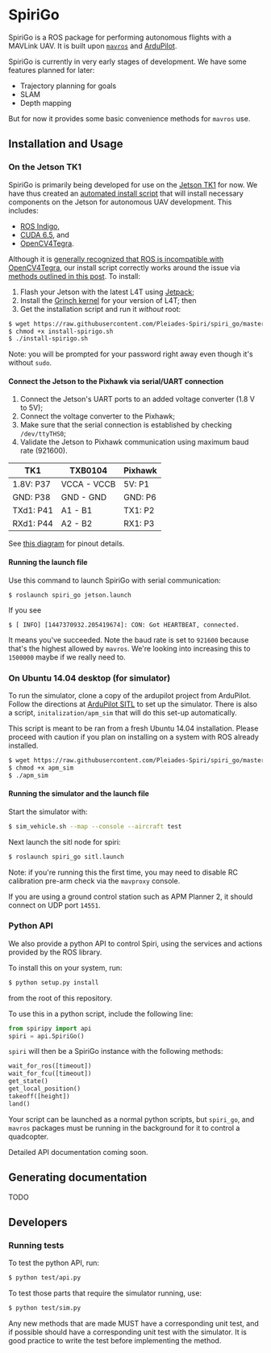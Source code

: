 # SpiriGo

SpiriGo is a ROS package for performing autonomous flights with a MAVLink UAV. It is built upon [`mavros`](http://wiki.ros.org/mavros) and [ArduPilot](https://github.com/diydrones/ardupilot).

SpiriGo is currently in very early stages of development. We have some features planned for later:

- Trajectory planning for goals
- SLAM
- Depth mapping

But for now it provides some basic convenience methods for `mavros` use.

## Installation and Usage

### On the Jetson TK1

SpiriGo is primarily being developed for use on the [Jetson TK1](http://www.nvidia.ca/object/jetson-tk1-embedded-dev-kit.html) for now. We have thus created an [automated install script](https://github.com/Pleiades-Spiri/spiri_go/blob/master/install-spirigo.sh) that will install necessary components on the Jetson for autonomous UAV development. This includes:

- [ROS Indigo](http://wiki.ros.org/indigo), 
- [CUDA 6.5](https://developer.nvidia.com/cuda-toolkit-65), and
- [OpenCV4Tegra](http://elinux.org/Jetson/Computer_Vision_Performance#Hardware_Acceleration_of_OpenCV).

Although it is [generally recognized that ROS is incompatible with OpenCV4Tegra](http://wiki.ros.org/NvidiaJetsonTK1), our install script correctly works around the issue via [methods outlined in this post](https://devtalk.nvidia.com/default/topic/835118/embedded-systems/incorrect-configuration-in-opencv4tegra-debian-packages-and-solution). To install:

1. Flash your Jetson with the latest L4T using [Jetpack](https://developer.nvidia.com/embedded/jetson-development-pack-archive);
2. Install the [Grinch kernel](https://devtalk.nvidia.com/default/topic/766303/embedded-systems/-customkernel-the-grinch-19-3-8-for-jetson-tk1-developed/) for your version of L4T; then
3. Get the installation script and run it *without* root:

```bash
$ wget https://raw.githubusercontent.com/Pleiades-Spiri/spiri_go/master/install-spirigo.sh
$ chmod +x install-spirigo.sh
$ ./install-spirigo.sh
```

Note: you will be prompted for your password right away even though it's without `sudo`. 

#### Connect the Jetson to the Pixhawk via serial/UART connection

1. Connect the Jetson's UART ports to an added voltage converter (1.8 V to 5V);
2. Connect the voltage converter to the Pixhawk;
3. Make sure that the serial connection is established by checking `/dev/ttyTHS0`;
4. Validate the Jetson to Pixhawk communication using maximum baud rate (921600).

| TK1           | TXB0104     | Pixhawk |
| ------------- | ----------- | ------- |
| 1.8V: P37     | VCCA - VCCB | 5V: P1  |
| GND: P38      | GND - GND   | GND: P6 |
| TXd1: P41     | A1 - B1     | TX1: P2 |
| RXd1: P44     | A2 - B2     | RX1: P3 |

See [this diagram](https://drive.google.com/open?id=0BxXn6LyBxnG6b01mc1N5X2diVlU) for pinout details.

#### Running the launch file

Use this command to launch SpiriGo with serial communication: 

```
$ roslaunch spiri_go jetson.launch
```

If you see 

```
$ [ INFO] [1447370932.205419674]: CON: Got HEARTBEAT, connected.
```

It means you've succeeded. Note the baud rate is set to `921600` because that's the highest allowed by `mavros`. We're looking into increasing this to `1500000` maybe if we really need to.

### On Ubuntu 14.04 desktop (for simulator)

To run the simulator, clone a copy of the ardupilot project from ArduPilot. Follow the directions at [ArduPilot SITL](http://dev.ardupilot.com/wiki/sitl-simulator-software-in-the-loop) to set up the simulator. There is also a script, `initalization/apm_sim` that will do this set-up automatically. 

This script is meant to be ran from a fresh Ubuntu 14.04 installation. Please proceed with caution if you plan on installing on a system with ROS already installed.

```bash
$ wget https://raw.githubusercontent.com/Pleiades-Spiri/spiri_go/master/initialize/apm_sim
$ chmod +x apm_sim
$ ./apm_sim
```

#### Running the simulator and the launch file

Start the simulator with:

```bash
$ sim_vehicle.sh --map --console --aircraft test
```

Next launch the sitl node for spiri:

```bash
$ roslaunch spiri_go sitl.launch
```

Note: if you're running this the first time, you may need to disable RC calibration pre-arm check via the `mavproxy` console.

If you are using a ground control station such as APM Planner 2, it should connect on UDP port `14551`.

### Python API

We also provide a python API to control Spiri, using the services and actions provided by the ROS library.

To install this on your system, run:

```bash
$ python setup.py install
```

from the root of this repository.

To use this in a python script, include the following line:

```python
from spiripy import api
spiri = api.SpiriGo()
```

`spiri` will then be a SpiriGo instance with the following methods:

```python
wait_for_ros([timeout])
wait_for_fcu([timeout])
get_state()
get_local_position()
takeoff([height])
land()
```

Your script can be launched as a normal python scripts, but `spiri_go`, and `mavros` packages must be running in the background for it to control a quadcopter.

Detailed API documentation coming soon.

## Generating documentation

TODO

## Developers

### Running tests

To test the python API, run:

```bash
$ python test/api.py
```

To test those parts that require the simulator running, use:

```bash
$ python test/sim.py
```

Any new methods that are made MUST have a corresponding unit test, and if possible should have a corresponding unit test with the simulator. It is good practice to write the test before implementing the method.
